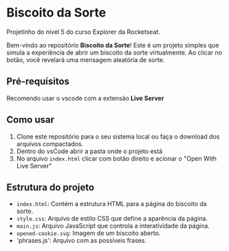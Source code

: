 # Biscoito da Sorte

Projetinho do nível 5 do curso Explorer da Rocketseat.

Bem-vindo ao repositório **Biscoito da Sorte**! Este é um projeto simples que simula a experiência de abrir um biscoito da sorte virtualmente. Ao clicar no botão, você revelará uma mensagem aleatória de sorte.

## Pré-requisitos

Recomendo usar o vscode com a extensão **Live Server**

## Como usar

1. Clone este repositório para o seu sistema local ou faça o download dos arquivos compactados.
2. Dentro do vsCode abrir a pasta onde o projeto está
3. No arquivo `index.html` clicar com botão direito e acionar o "Open With Live Server"

## Estrutura do projeto

- `index.html`: Contém a estrutura HTML para a página do biscoito da sorte.
- `style.css`: Arquivo de estilo CSS que define a aparência da página.
- `main.js`: Arquivo JavaScript que controla a interatividade da página.
- `opened-cookie.svg`: Imagem de um biscoito aberto.
- 'phrases.js': Arquivo com as possíveis frases.
